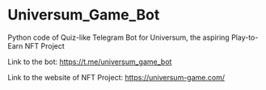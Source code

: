 # Universum_Game_Bot
Python code of Quiz-like Telegram Bot for Universum, the aspiring Play-to-Earn NFT Project

Link to the bot: https://t.me/universum_game_bot

Link to the website of NFT Project: https://universum-game.com/
